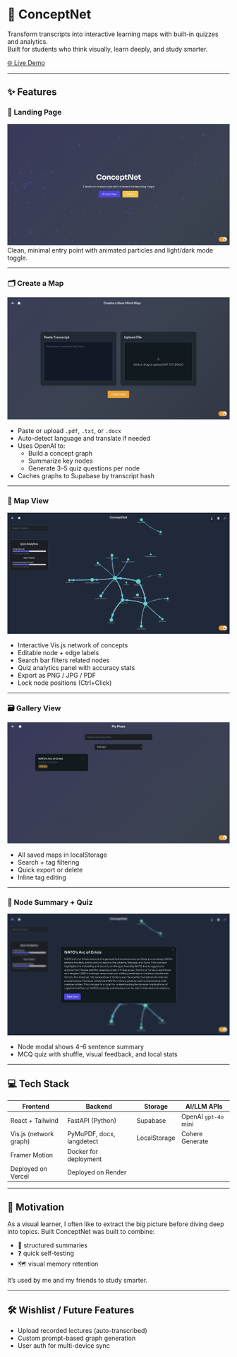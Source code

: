 # 🧠 ConceptNet

Transform transcripts into interactive learning maps with built-in quizzes and analytics.  
Built for students who think visually, learn deeply, and study smarter.

[🌐 Live Demo](https://conceptnet.vercel.app)

---

## ✨ Features

### 🌟 Landing Page
![Landing Page](./screenshots/landing.png)  
Clean, minimal entry point with animated particles and light/dark mode toggle.

---

### 🗂️ Create a Map
![Create Map](./screenshots/newmap.png)

- Paste or upload `.pdf`, `.txt`, or `.docx`
- Auto-detect language and translate if needed
- Uses OpenAI to:
  - Build a concept graph
  - Summarize key nodes
  - Generate 3–5 quiz questions per node
- Caches graphs to Supabase by transcript hash

---

### 🧠 Map View
![Graph View](./screenshots/mapview.png)

- Interactive Vis.js network of concepts
- Editable node + edge labels
- Search bar filters related nodes
- Quiz analytics panel with accuracy stats
- Export as PNG / JPG / PDF
- Lock node positions (Ctrl+Click)

---

### 🗃️ Gallery View
![Gallery](./screenshots/gallery.png)

- All saved maps in localStorage
- Search + tag filtering
- Quick export or delete
- Inline tag editing

---

### 🧾 Node Summary + Quiz
![Quiz Modal](./screenshots/modal.png)

- Node modal shows 4–6 sentence summary
- MCQ quiz with shuffle, visual feedback, and local stats

---

## 💻 Tech Stack

| Frontend                | Backend                | Storage       | AI/LLM APIs           |
|-------------------------|------------------------|----------------|------------------------|
| React + Tailwind        | FastAPI (Python)       | Supabase       | OpenAI `gpt-4o` mini      |
| Vis.js (network graph)  | PyMuPDF, docx, langdetect | LocalStorage   | Cohere Generate        |
| Framer Motion           | Docker for deployment  |                |                        |
| Deployed on Vercel      | Deployed on Render     |                
---

## 🌱 Motivation
As a visual learner, I often like to extract the big picture before diving deep into topics.
Built ConceptNet was built to combine:
- 🧾 structured summaries
- ❓ quick self-testing
- 🗺️ visual memory retention

It’s used by me and my friends to study smarter.

---

## 🛠 Wishlist / Future Features
- Upload recorded lectures (auto-transcribed)
- Custom prompt-based graph generation
- User auth for multi-device sync
